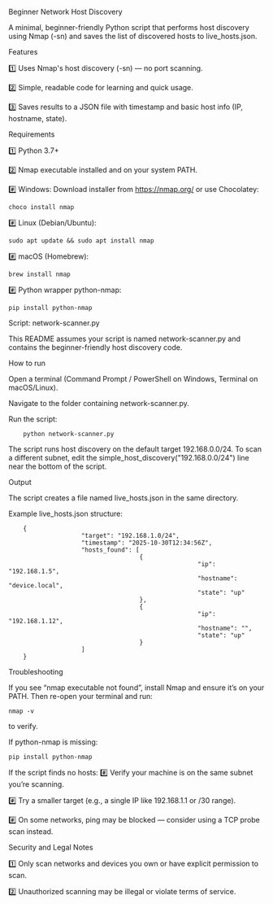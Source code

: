 Beginner Network Host Discovery

A minimal, beginner-friendly Python script that performs host discovery using Nmap (-sn) and saves the list of discovered hosts to live_hosts.json.

Features

1️⃣ Uses Nmap's host discovery (-sn) — no port scanning.

2️⃣ Simple, readable code for learning and quick usage.

3️⃣ Saves results to a JSON file with timestamp and basic host info (IP, hostname, state).

Requirements

1️⃣ Python 3.7+

2️⃣ Nmap executable installed and on your system PATH.

#️⃣ Windows: Download installer from https://nmap.org/
 or use Chocolatey:

 	choco install nmap


#️⃣ Linux (Debian/Ubuntu):

 	sudo apt update && sudo apt install nmap


#️⃣ macOS (Homebrew):

 	brew install nmap


#️⃣ Python wrapper python-nmap:

 	pip install python-nmap

Script: network-scanner.py

This README assumes your script is named network-scanner.py and contains the beginner-friendly host discovery code.

How to run

Open a terminal (Command Prompt / PowerShell on Windows, Terminal on macOS/Linux).

Navigate to the folder containing network-scanner.py.

Run the script:

		python network-scanner.py


The script runs host discovery on the default target 192.168.0.0/24.
To scan a different subnet, edit the simple_host_discovery("192.168.0.0/24") line near the bottom of the script.

Output

  The script creates a file named live_hosts.json in the same directory.

Example live_hosts.json structure:

		{
						"target": "192.168.1.0/24",
						"timestamp": "2025-10-30T12:34:56Z",
						"hosts_found": [
										{
														"ip": "192.168.1.5",
														"hostname": "device.local",
														"state": "up"
										},
										{
														"ip": "192.168.1.12",
														"hostname": "",
														"state": "up"
										}
						]
		}

Troubleshooting

If you see “nmap executable not found”, install Nmap and ensure it’s on your PATH. Then re-open your terminal and run:

 	nmap -v


to verify.

If python-nmap is missing:

 	pip install python-nmap


If the script finds no hosts:
#️⃣ Verify your machine is on the same subnet you’re scanning.

#️⃣ Try a smaller target (e.g., a single IP like 192.168.1.1 or /30 range).

#️⃣ On some networks, ping may be blocked — consider using a TCP probe scan instead.

Security and Legal Notes

1️⃣ Only scan networks and devices you own or have explicit permission to scan.

2️⃣ Unauthorized scanning may be illegal or violate terms of service.
